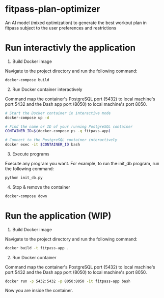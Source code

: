 # fitpass-plan-optimizer
An AI model (mixed optimization) to generate the best workout plan in fitpass subject to the user preferences and restrictions 

# Run interactivly the application
1. Build Docker image

Navigate to the project directory and run the following command:

```bash
docker-compose build
```

2. Run Docker container interactively

Command map the container's PostgreSQL port (5432) to local machine's port 5432 and the Dash app port (8050) to local machine's port 8050.

```bash
# Start the Docker container in interactive mode
docker-compose up -d

# Find the name or ID of your running PostgreSQL container
CONTAINER_ID=$(docker-compose ps -q fitpass-app)

# Connect to the PostgreSQL container interactively
docker exec -it $CONTAINER_ID bash
```

3. Execute programs

Execute any program you want. For example, to run the init_db program, run the following command:

```bash
python init_db.py
```

4. Stop & remove the container

```bash
docker-compose down
```


# Run the application (WIP)
1. Build Docker image

Navigate to the project directory and run the following command:

```bash
docker build -t fitpass-app .
```

2. Run Docker container

Command map the container's PostgreSQL port (5432) to local machine's port 5432 and the Dash app port (8050) to local machine's port 8050.

```bash
docker run -p 5432:5432 -p 8050:8050 -it fitpass-app bash
```

Now you are inside the container.